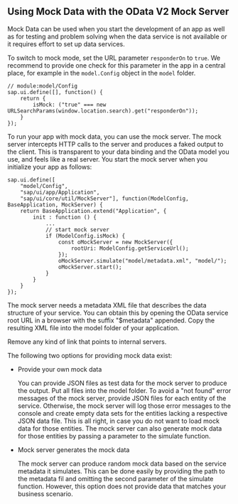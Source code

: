 <!-- loioa428d4128f22435693a65223fe6d8ff2 -->

## Using Mock Data with the OData V2 Mock Server

Mock Data can be used when you start the development of an app as well as for testing and problem solving when the data service is not available or it requires effort to set up data services.

To switch to mock mode, set the URL parameter `responderOn` to `true`. We recommend to provide one check for this parameter in the app in a central place, for example in the `model.Config` object in the `model` folder.

```
// module:model/Config
sap.ui.define([], function() {
    return {
        isMock: ("true" === new URLSearchParams(window.location.search).get("responderOn"));
    }
});
```

To run your app with mock data, you can use the mock server. The mock server intercepts HTTP calls to the server and produces a faked output to the client. This is transparent to your data binding and the OData model you use, and feels like a real server. You start the mock server when you initialize your app as follows:

```
sap.ui.define([
    "model/Config",
    "sap/ui/app/Application",
    "sap/ui/core/util/MockServer"], function(ModelConfig, BaseApplication, MockServer) {
    return BaseApplication.extend("Application", {
        init : function () {
            ...
            // start mock server
            if (ModelConfig.isMock) {
                const oMockServer = new MockServer({
                    rootUri: ModelConfig.getServiceUrl();
                });
                oMockServer.simulate("model/metadata.xml", "model/");
                oMockServer.start();
            }
        }
    }
});
```

The mock server needs a metadata XML file that describes the data structure of your service. You can obtain this by opening the OData service root URL in a browser with the suffix "$metadata" appended. Copy the resulting XML file into the model folder of your application.

Remove any kind of link that points to internal servers.

The following two options for providing mock data exist:

-   Provide your own mock data

    You can provide JSON files as test data for the mock server to produce the output. Put all files into the model folder. To avoid a "not found" error messages of the mock server, provide JSON files for each entity of the service. Otherwise, the mock server will log those error messages to the console and create empty data sets for the entities lacking a respective JSON data file. This is all right, in case you do not want to load mock data for those entities. The mock server can also generate mock data for those entities by passing a parameter to the simulate function.

-   Mock server generates the mock data

    The mock server can produce random mock data based on the service metadata it simulates. This can be done easily by providing the path to the metadata fil and omitting the second parameter of the simulate function. However, this option does not provide data that matches your business scenario.


